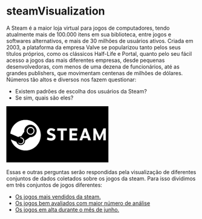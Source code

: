 # steamVisualization

A Steam é a maior loja virtual para jogos de computadores, tendo atualmente mais de 100.000 itens em sua biblioteca, entre jogos e softwares alternativos, e mais de 30 milhões de usuários ativos. Criada em 2003, a plataforma da empresa Valve se popularizou tanto pelos seus títulos próprios, como os clássicos Half-Life e Portal, quanto pelo seu fácil acesso a jogos das mais diferentes empresas, desde pequenas desenvolvedoras, com menos de uma dezena de funcionários, até as grandes publishers, que movimentam centenas de milhões de dólares. Números tão altos e diversos nos fazem questionar:

- Existem padrões de escolha dos usuários da Steam?
- Se sim, quais são eles?

![alt text](images/logo.png)

Essas e outras perguntas serão respondidas pela visualização de diferentes conjuntos de dados coletados sobre os jogos da steam. Para isso dividimos em três conjuntos de jogos diferentes:

- [Os jogos mais vendidos da steam.]()
- [Os jogos bem avaliados com maior número de análise](https://lucasaraga0.github.io/steamVisualization/bemAvaliados)
- [Os jogos em alta durante o mês de junho.]()
